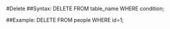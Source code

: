 #Delete
##Syntax:
	DELETE FROM table_name WHERE condition;

##Example:
	DELETE FROM people WHERE id=1;